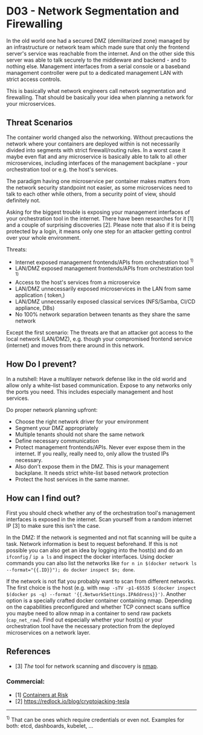 # D03 - Network Segmentation and Firewalling

In the old world one had a secured DMZ (demilitarized zone) managed by an infrastructure or network team which made sure that only the frontend server's service was reachable from the internet. And on the other side this server was able to talk securely to the middleware and backend - and to nothing else. Management interfaces from a serial console or a baseband management controller were put to a dedicated management LAN with strict access controls.

This is basically what network engineers call network segmentation and firewalling. That should be basically your idea when planning a network for your microservices.

## Threat Scenarios

The container world changed also the networking. Without precautions the network where your containers are deployed within is not necessarily divided into segments with strict firewall/routing rules. In a worst case it maybe even flat and any microservice is basically able to talk to all other microservices, including interfaces of the management backplane - your orchestration tool or e.g. the host's services.

The paradigm having one microservice per container makes matters from the network security standpoint not easier, as some microservices need to talk to each other while others, from a security point of view, should definitely not.

Asking for the biggest trouble is exposing your management interfaces of your orchestration tool in the internet. There have been researches for it [1] and a couple of surprising discoveries [2]. Please note that also if it is being protected by a login, it means only one step for an attacker getting control over your whole environment.


Threats:

* Internet exposed management frontends/APIs from orchestration tool <sup>1)</sup>
* LAN/DMZ exposed management frontends/APIs from orchestration tool <sup>1)</sup>
* Access to the host's services from a microservice
* LAN/DMZ unnecessarily exposed microservices in the LAN from same application ( token,)
* LAN/DMZ unnecessarily exposed classical services (NFS/Samba, CI/CD appliance, DBs)
* No 100% network separation between tenants as they share the same network

Except the first scenario: The threats are that an attacker got access to the local network (LAN/DMZ), e.g. though your compromised frontend service (internet) and moves from there around in this network.


## How Do I prevent?

In a nutshell: Have a multilayer network defense like in the old world and allow only a white-list based communication. Expose to any networks only the ports you need. This includes especially management and host services.

Do proper network planning upfront:

* Choose the right network driver for your environment
* Segment your DMZ appropriately
* Multiple tenants should not share the same network
* Define necessary communication
* Protect management frontends/APIs. Never ever expose them in the internet. If you really, really need to, only allow the trusted IPs necessary.
* Also don't expose them in the DMZ. This is your management backplane. It needs strict white-list based network protection
* Protect the host services in the same manner.


## How can I find out?

First you should check whether any of the orchestration tool's management interfaces is exposed in the internet. Scan yourself from a random internet IP [3] to make sure this isn't the case.

In the DMZ: If the network is segmented and not flat scanning will be quite a task. Network information is best to request beforehand. If this is not possible you can also get an idea by logging into the host(s) and do an `ifconfig` / `ip a ls` and inspect the docker interfaces. Using docker commands you can also list the networks like `for n in $(docker network ls --format="{{.ID}}"); do docker inspect $n; done`.

If the network is not flat you probably want to scan from different networks. The first choice is the host (e.g. with `nmap -sTV -p1-65535 $(docker inspect $(docker ps -q) --format '{{.NetworkSettings.IPAddress}}')`. Another option is a specially crafted docker container containing nmap. Depending on the capabilities preconfigured and whether TCP connect scans suffice you maybe need to allow nmap in a container to send raw packets (`cap_net_raw`). Find out especially whether your host(s) or your orchestration tool have the necessary protection from the deployed microservices on a network layer.



## References

   * [3]  _The_ tool for network scanning and discovery is [nmap](https://nmap.org).

### Commercial:
   * [1] [Containers at Risk](https://www.lacework.com/containers-at-risk-a-review-of-21000-cloud-environments/)
   * [2] https://redlock.io/blog/cryptojacking-tesla

----

<sup>1)</sup> That can be ones which require credentials or even not. Examples for both: etcd, dashboards, kubelet, ...